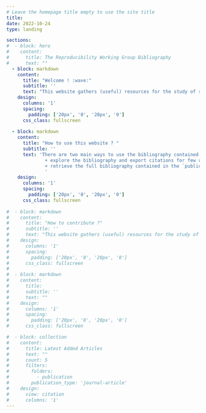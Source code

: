 ```yaml
---
# Leave the homepage title empty to use the site title
title:
date: 2022-10-24
type: landing

sections:
#  - block: hero
#    content:
#      title: The Reproducibility Working Group Bibliography 
#      text: ""
  - block: markdown
    content:
      title: "Welcome ! :wave:"
      subtitle: ''
      text: "This website gathers (useful) resources for the study of reproducibility in neuroimaging. This website is maintained by the reproducibility working group (led by [Camille Maumet](http://camillemaumet.com/)) of the [Empenn research team](https://team.inria.fr/empenn/)."
    design:
      columns: '1'
      spacing:
        padding: ['20px', '0', '20px', '0']
      css_class: fullscreen
      
  - block: markdown
    content:
      title: "How to use this website ? "
      subtitle: ''
      text: 'There are two main ways to use the bibliography contained in this website:
              + explore the bibliography and export citations for few references of interest
              + retrieve the full bibliography contained in the `publications.bib` file
              '  
    design:
      columns: '1'
      spacing:
        padding: ['20px', '0', '20px', '0']
      css_class: fullscreen
      
#  - block: markdown
#    content:
#      title: "How to contribute ?"
#      subtitle: ''
#      text: "This website gathers (useful) resources for the study of reproducibility in neuroimaging. This website is maintained by the reproducibility working group (led by [Camille Maumet](http://camillemaumet.com/)) of the [Empenn research team](https://team.inria.fr/empenn/)"
#    design:
#      columns: '1'
#      spacing:
#        padding: ['20px', '0', '20px', '0']
#      css_class: fullscreen
#      
#  - block: markdown
#    content:
#      title: 
#      subtitle: ''
#      text: ""
#    design:
#      columns: '1'
#      spacing:
#        padding: ['20px', '0', '20px', '0']
#      css_class: fullscreen

#  - block: collection
#    content:
#      title: Latest Added Articles
#      text: ""
#      count: 5
#      filters:
#        folders:
#          - publication
#        publication_type: 'journal-article'
#    design:
#      view: citation
#      columns: '1'
---
```

